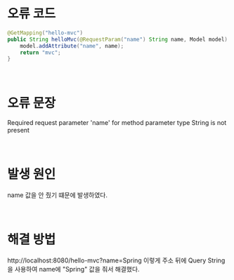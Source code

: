 # 오류 코드

```java
@GetMapping("hello-mvc")
public String helloMvc(@RequestParam("name") String name, Model model) {
	model.addAttribute("name", name);
	return "mvc";
}
```

<br>

# 오류 문장

Required request parameter 'name' for method parameter type String is not present

<br>

# 발생 원인

name 값을 안 줬기 떄문에 발생하였다.

<br>

# 해결 방법

http://localhost:8080/hello-mvc?name=Spring
이렇게 주소 뒤에 Query String을 사용하여 name에 "Spring" 값을 줘서 해결했다.
